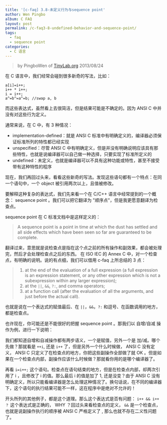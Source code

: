 ```yaml
---
title: '[c-faq] 3.8-未定义行为与sequence point'
author: Wen Pingbo
album: C FAQ
layout: post
permalink: /c-faq3-8-undefined-behavior-and-sequence-point/
tags:
  - faq
  - sequence point
categories:
  - C 语言
---
```


> by PingboWen of [TinyLab.org](https://tinylab.org)
> 2013/08/24

在 C 语言中，我们经常会碰到很多新奇的写法，比如：

    a[i]=i++;
    i++ * i++;
    i = i++;
    a^=b^=a^=b; //swap a, b

而这些表达式，虽然看上去很简洁，但是结果可能是不确定的。因为 ANSI C 中并没有对这些行为定义。

通常来说，在 C 中，有 3 种情况：

 * implementation-defined：就是 ANSI C 标准中有明确定义的，编译器必须保证标准所列的特性都已经实现
 * unspecified：尽管 ANSI C 中有明确定义，但是并没有明确说明应该具有那些特性，也就是说编译器可以自己做一种选择，只要实现了标准所定义的
 * undefined：未定义，也就是编译器可以不具有这种功能或特性，甚至不接受带有这种特性的程序

现在，我们再回过头来，看看这些新奇的写法。发现这些语句都有一个特点：在同一个语句中，一个 object 被引用两次以上，且值被修改。

要解释这种复杂的表达式，我们先来看一个在 C/C++ 语言中经常提到的一个概念： sequence point 。我们可以把它翻译为 "顺序点"，但是我更愿意翻译为检查点。

sequence point 在 C 标准文档中是这样定义的：

> A sequence point is a point in time at which the dust has settled and all side effects which have been seen so far are guaranteed to be complete.

翻译过来，意思就是说检查点是指在这个点之前的所有操作和副效果，都会被处理完，然后才会处理检查点之后的东西。   在 ISO IEC 的 Annex C 中，对一个检查点，有明确的说明。说的有点细，我们可以借用 c-faq 上所总结的 3 点：

> 1. at the end of the evaluation of a full expression (a full expression is an expression statement, or any other expression which is not a subexpression within any larger expression);
> 2. at the `||`, `&&`, `?:`, and comma operators;
> 3. at a function call (after the evaluation of all the arguments, and just before the actual call).

也就是说在一个表达式的赋值最后、在 `||`，`&&`，`?:` 和逗号、在函数调用的地方，都是检查点。

也许现在，你可能还是不能很好的把握 sequence point 。那我们以 自增/自减 操作为例，进行一下说明：

我们都知道自增和自减操作都有两步语义，一个是赋值，另外一个是 加/减。哪个先做？那就看是 `++i`,  还是 `i++` 了，但是另外一个什么时候做， ANSI C 没有定义， ANSI C 只定义了在检查点的地方，你把这些副操作全部做了就 OK 。但是如果在一个检查点内部，副操作应该什么时候做？那就看你用的是哪个编译器了。

再看 `i=i++;` 这个语句。检查点在语句结束的地方，但是在检查点内部，却两次引用了 i ，且修改了 i 的值。那么最后 i 的值是加了 1, 还是没变？由于 ANSI C 没有明确定义，所以只能看编译器是怎么处理这种情况了。换句话说，在不同的编译器下，这个语句的执行结果可能不一样，这在程序中是绝对不允许的！

开头所列的其他例子，都是这个道理。那么这个表达式是否有问题： `i++ && i++ ？`   这个表达式是正确的， WHY ？回过头来看检查点的定义， `&&` 是一个检查点，也就是说副操作执行的顺序被 ANSI C 严格定义了 , 那么也就不存在二义性问题了。
